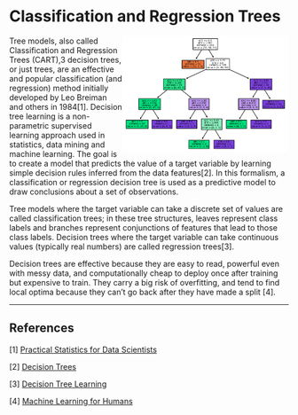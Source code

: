 # Classification and Regression Trees

<img src='decision-tree-iris.png' align='right' width=300 />

Tree models, also called Classification and Regression Trees (CART),3 decision trees, or just trees, are an effective and popular classification (and regression) method initially developed by Leo Breiman and others in 1984[1]. Decision tree learning is a non-parametric supervised learning approach used in statistics, data mining and machine learning. The goal is to create a model that predicts the value of a target variable by learning simple decision rules inferred from the data features[2]. In this formalism, a classification or regression decision tree is used as a predictive model to draw conclusions about a set of observations.

Tree models where the target variable can take a discrete set of values are called classification trees; in these tree structures, leaves represent class labels and branches represent conjunctions of features that lead to those class labels. Decision trees where the target variable can take continuous values (typically real numbers) are called regression trees[3].

Decision trees are effective because they are easy to read, powerful even with messy data, and computationally cheap to deploy once after training but expensive to train. They carry a big risk of overfitting, and tend to find local optima because they can’t go back after they have made a split [4].

---
## References
[1] [Practical Statistics for Data Scientists](https://www.oreilly.com/library/view/practical-statistics-for/9781491952955/)

[2] [Decision Trees](https://scikit-learn.org/stable/modules/tree.html)

[3] [Decision Tree Learning](https://en.wikipedia.org/wiki/Decision_tree_learning)

[4] [Machine Learning for Humans](https://everythingcomputerscience.com/books/Machine%20Learning%20for%20Humans.pdf)


